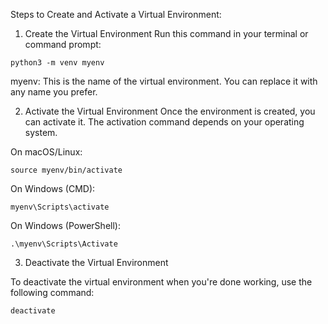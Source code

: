 Steps to Create and Activate a Virtual Environment:

1. Create the Virtual Environment
Run this command in your terminal or command prompt:

```
python3 -m venv myenv
```
myenv: This is the name of the virtual environment. You can replace it with any name you prefer.

2. Activate the Virtual Environment
Once the environment is created, you can activate it. The activation command depends on your operating system.

On macOS/Linux:

```
source myenv/bin/activate
```

On Windows (CMD):
```
myenv\Scripts\activate
```

On Windows (PowerShell):
```
.\myenv\Scripts\Activate
```
3. Deactivate the Virtual Environment

To deactivate the virtual environment when you're done working, use the following command:

```
deactivate
```